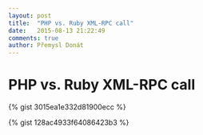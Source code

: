 ```yaml
---
layout: post
title:  "PHP vs. Ruby XML-RPC call"
date:   2015-08-13 21:22:49
comments: true
author: Přemysl Donát
---
```

# PHP vs. Ruby XML-RPC call

{% gist 3015ea1e332d81900ecc %}

{% gist 128ac4933f64086423b3 %}
